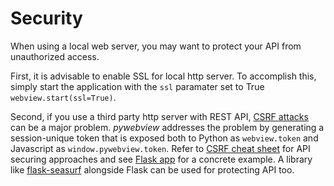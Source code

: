 # Security

When using a local web server, you may want to protect your API from unauthorized access.

First, it is advisable to enable SSL for local http server. To accomplish this, simply start the application with the `ssl` paramater set to True `webview.start(ssl=True)`.

Second, if you use a third party http server with REST API, [CSRF attacks](https://www.owasp.org/index.php/Cross-Site_Request_Forgery_(CSRF)) can be a major problem. _pywebview_ addresses the problem by generating a session-unique token that is exposed both to Python as `webview.token` and Javascript as `window.pywebview.token`. Refer to [CSRF cheat sheet](https://www.owasp.org/index.php/Cross-Site_Request_Forgery_\(CSRF\)_Prevention_Cheat_Sheet) for API securing approaches and see [Flask app](https://github.com/r0x0r/pywebview/tree/master/examples/flask_app) for a concrete example. A library like [flask-seasurf](https://flask-seasurf.readthedocs.io/en/latest/) alongside Flask can be used for protecting API too.
